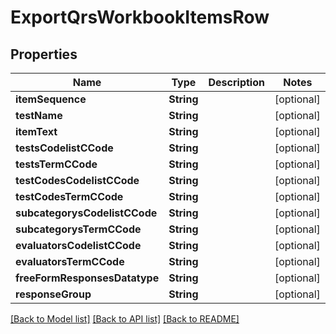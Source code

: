 # ExportQrsWorkbookItemsRow

## Properties
Name | Type | Description | Notes
------------ | ------------- | ------------- | -------------
**itemSequence** | **String** |  | [optional] 
**testName** | **String** |  | [optional] 
**itemText** | **String** |  | [optional] 
**testsCodelistCCode** | **String** |  | [optional] 
**testsTermCCode** | **String** |  | [optional] 
**testCodesCodelistCCode** | **String** |  | [optional] 
**testCodesTermCCode** | **String** |  | [optional] 
**subcategorysCodelistCCode** | **String** |  | [optional] 
**subcategorysTermCCode** | **String** |  | [optional] 
**evaluatorsCodelistCCode** | **String** |  | [optional] 
**evaluatorsTermCCode** | **String** |  | [optional] 
**freeFormResponsesDatatype** | **String** |  | [optional] 
**responseGroup** | **String** |  | [optional] 

[[Back to Model list]](../README.md#documentation-for-models) [[Back to API list]](../README.md#documentation-for-api-endpoints) [[Back to README]](../README.md)


